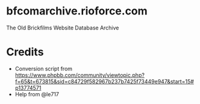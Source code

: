 # bfcomarchive.rioforce.com
The Old Brickfilms Website Database Archive


# Credits
- Conversion script from https://www.phpbb.com/community/viewtopic.php?f=65&t=673815&sid=c84729f582967b237b7425f73449e947&start=15#p13774571
- Help from @le717
